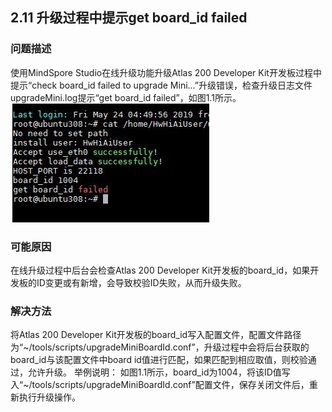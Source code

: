 ## 2.11 升级过程中提示get board_id failed
### 问题描述
使用MindSpore Studio在线升级功能升级Atlas 200 Developer Kit开发板过程中提示“check board_id failed to upgrade Mini...”升级错误，检查升级日志文件upgradeMini.log提示“get board_id failed”，如图1.1所示。
![图2-6 升级失败日志信息](./img/2-6.jpg)


### 可能原因
在线升级过程中后台会检查Atlas 200 Developer Kit开发板的board_id，如果开发板的ID变更或有新增，会导致校验ID失败，从而升级失败。
### 解决方法
将Atlas 200 Developer Kit开发板的board_id写入配置文件，配置文件路径为“~/tools/scripts/upgradeMiniBoardId.conf”，升级过程中会将后台获取的board_id与该配置文件中board id值进行匹配，如果匹配到相应取值，则校验通过，允许升级。
举例说明：
如图1.1所示，board_id为1004，将该ID值写入“~/tools/scripts/upgradeMiniBoardId.conf”配置文件，保存关闭文件后，重新执行升级操作。
